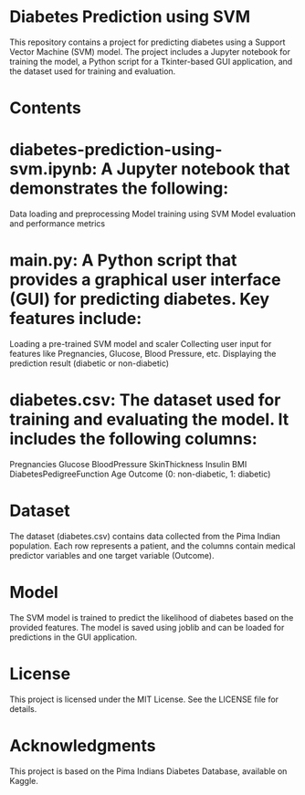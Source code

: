 # Diabetes Prediction using SVM
This repository contains a project for predicting diabetes using a Support Vector Machine (SVM) model. The project includes a Jupyter notebook for training the model, a Python script for a Tkinter-based GUI application, and the dataset used for training and evaluation.

# Contents
# diabetes-prediction-using-svm.ipynb: A Jupyter notebook that demonstrates the following:

Data loading and preprocessing
Model training using SVM
Model evaluation and performance metrics

# main.py: A Python script that provides a graphical user interface (GUI) for predicting diabetes. Key features include:

Loading a pre-trained SVM model and scaler
Collecting user input for features like Pregnancies, Glucose, Blood Pressure, etc.
Displaying the prediction result (diabetic or non-diabetic)

# diabetes.csv: The dataset used for training and evaluating the model. It includes the following columns:

Pregnancies
Glucose
BloodPressure
SkinThickness
Insulin
BMI
DiabetesPedigreeFunction
Age
Outcome (0: non-diabetic, 1: diabetic)

# Dataset
The dataset (diabetes.csv) contains data collected from the Pima Indian population. Each row represents a patient, and the columns contain medical predictor variables and one target variable (Outcome).

# Model
The SVM model is trained to predict the likelihood of diabetes based on the provided features. The model is saved using joblib and can be loaded for predictions in the GUI application.

# License
This project is licensed under the MIT License. See the LICENSE file for details.

# Acknowledgments
This project is based on the Pima Indians Diabetes Database, available on Kaggle.
